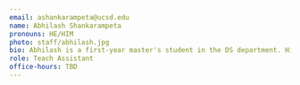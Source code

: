```yaml
---
email: ashankarampeta@ucsd.edu
name: Abhilash Shankarampeta
pronouns: HE/HIM
photo: staff/abhilash.jpg
bio: Abhilash is a first-year master's student in the DS department. His interests lie in Reasoning and efficient ML. He is currently working in Prof. Hao Zhang's lab.
role: Teach Assistant
office-hours: TBD
---
```

